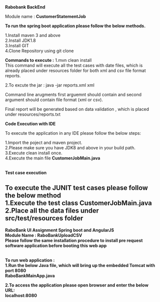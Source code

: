 <b>Rabobank BackEnd</b>

Module name :
<b>CustomerStatementJob</b>

<b>To run the spring boot application please follow the below methods.</b>

1.Install maven 3 and above <br/>
2.Install JDK1.8<br/>
3.Install GIT<br/>
4.Clone Repository using git clone <URL>
 
<b>Commands to execute :</b>
1.mvn clean install<br>
This command will execute all the test cases with date files, which is already placed under resources folder for both xml and csv file format reports.

2.To excute the jar :
java -jar <jar-file-location> reports.xml xml
  
Command line arugments first arguemnt should contain <filename> and second argument should contain file format (xml or csv).

Final report will be generated based on data validation , which is placed under resources/reports.txt


<b>Code Execution with IDE</b>

To execute the application in any IDE please follow the below steps:

1.Import the poject and maven project.<br/>
2.Please make sure you have JDK8 and above in your build path.<br/>
3.Execute clean install once.<br/>
4.Execute the main file <b>CustomerJobMain.java <b>
 
<br/>
<b>Test case execution<b>
 
 To execute the JUNIT test cases please follow the below method<br/>
 1.Execute the test class CustomerJobMain.java <br/>
 2.Place all the data files under src/test/resources folder
 ---------------------------------------------------------------------------------------
 
 <b> RaboBank UI Assignment Spring boot and AngularJS<b>
 <br/>
Module Name : RaboBankUploadCSV <br/>
 Please follow the same installation procedure to install pre request software application before booting this web app

 <br/>
 To run web application : <br/>
 1.Run the below Java file, which will bring up the embedded Tomcat with port 8080 <br/>
 <b>RaboBankMainApp.java</b> 
 <br/>
 
 2.To access the application please open browser and enter the below URL:
 <br/>
 <b>localhost:8080<b>
 
 

